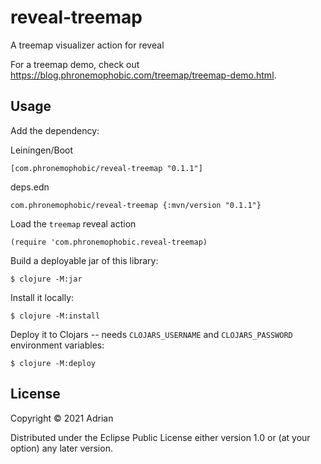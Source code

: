 # reveal-treemap

A treemap visualizer action for reveal

For a treemap demo, check out <https://blog.phronemophobic.com/treemap/treemap-demo.html>.

## Usage

Add the dependency:

Leiningen/Boot
```
[com.phronemophobic/reveal-treemap "0.1.1"]
```

deps.edn
```
com.phronemophobic/reveal-treemap {:mvn/version "0.1.1"}
```

Load the `treemap` reveal action

```
(require 'com.phronemophobic.reveal-treemap)
```

Build a deployable jar of this library:

    $ clojure -M:jar

Install it locally:

    $ clojure -M:install

Deploy it to Clojars -- needs `CLOJARS_USERNAME` and `CLOJARS_PASSWORD` environment variables:

    $ clojure -M:deploy

## License

Copyright © 2021 Adrian

Distributed under the Eclipse Public License either version 1.0 or (at
your option) any later version.
